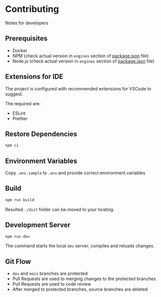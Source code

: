 # Contributing

Notes for developers

## Prerequisites

- Docker
- NPM (check actual version in `engines` section of [package.json](./package.json) file)
- Node.js (check actual version in `engines` section of [package.json](./package.json) file)

## Extensions for IDE

The project is configured with recommended extensions for VSCode to suggest.

The required are:

- ESLint
- Prettier

## Restore Dependencies

```bash
npm ci
```

## Environment Variables

Copy `.env.sample` to `.env` and provide correct environment variables

## Build

```bash
npm run build
```

Resulted `./dist` folder can be moved to your hosting.

## Development Server

```bash
npm run dev
```

The command starts the local `dev` server, compiles and reloads changes.

## Git Flow

- `dev` and `main` branches are protected
- Pull Requests are used to merging changes to the protected branches
- Pull Requests are used to code review
- After merged to protected branches, source branches are deleted
